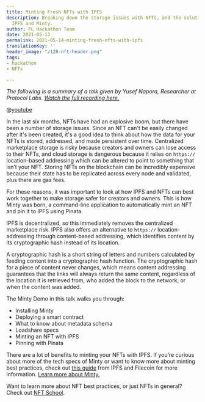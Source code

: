 ```yaml
---
title: Minting Fresh NFTs with IPFS
description: Breaking down the storage issues with NFTs, and the solution through
  IPFS and Minty.
author: PL Hackathon Team
date: 2021-05-13
permalink: 2021-05-14-minting-fresh-nfts-with-ipfs
translationKey: ''
header_image: "/128-nft-header.png"
tags:
- hackathon
- NFTs

---
```

_The following is a summary of a talk given by Yusef Napora, Researcher at Protocol Labs._ [_Watch the full recording here._](https://www.youtube.com/watch?v=WNukgBtlWeU)

@[youtube](WNukgBtlWeU)

In the last six months, NFTs have had an explosive boom, but there have been a number of storage issues. Since an NFT can't be easily changed after it's been created, it's a good idea to think about how the data for your NFTs is stored, addressed, and made persistent over time. Centralized marketplace storage is risky because creators and owners can lose access to their NFTs, and cloud storage is dangerous because it relies on `https://` location-based addressing which can be altered to point to something that isn’t your NFT. Storing NFTs on the blockchain can be incredibly expensive because their state has to be replicated across every node and validated, plus there are gas fees.

For these reasons, it was important to look at how IPFS and NFTs can best work together to make storage safer for creators and owners. This is how Minty was born, a command-line application to automatically mint an NFT and pin it to IPFS using Pinata.

IPFS is decentralized, so this immediately removes the centralized marketplace risk. IPFS also offers an alternative to `https://` location-addressing through content-based addressing, which identifies content by its cryptographic hash instead of its location.

A cryptographic hash is a short string of letters and numbers calculated by feeding content into a cryptographic hash function. The cryptographic hash for a piece of content never changes, which means content addressing guarantees that the links will always return the same content, regardless of the location it is retrieved from, who added the block to the network, or when the content was added.

The Minty Demo in this talk walks you through:

* Installing Minty
* Deploying a smart contract
* What to know about metadata schema
* Loadshare specs
* Minting an NFT with IPFS
* Pinning with Pinata

There are a lot of benefits to minting your NFTs with IPFS. If you’re curious about more of the tech specs of Minty or want to know more about minting best practices, check out [this guide](https://docs.ipfs.io/how-to/mint-nfts-with-ipfs/#how-minty-works) from IPFS and Filecoin for more information. [Learn more about Minty.](https://docs.ipfs.io/how-to/mint-nfts-with-ipfs/#minty)

Want to learn more about NFT best practices, or just NFTs in general? Check out [NFT School](https://nftschool.dev/ "NFT School").